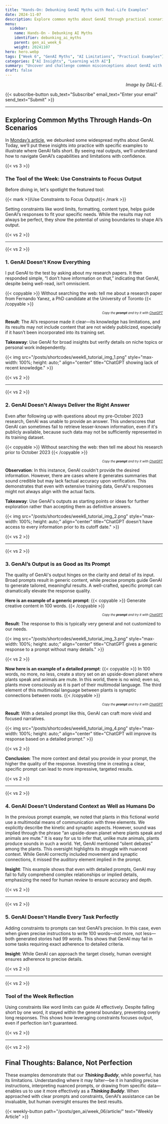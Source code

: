 ```yaml
---
title: "Hands-On: Debunking GenAI Myths with Real-Life Examples"  
date: 2024-11-07  
description: Explore common myths about GenAI through practical scenarios that highlight its strengths and limitations.  
menu:  
  sidebar:  
    name: Hands-On - Debunking AI Myths  
    identifier: debunking_ai_myths  
    parent: gen_ai_week_6  
    weight: 20241107  
hero: hero.webp  
tags: ["Week 6", "GenAI Myths", "AI Limitations", "Practical Examples"]  
categories: ["AI Insights", "Learning with AI"]
summary: "Uncover and challenge common misconceptions about GenAI with hands-on examples that demonstrate its capabilities and boundaries."
draft: false  
---
```


<p style="text-align: right;">  
<em>Image by DALL-E.</em>  
</p>

{{< subscribe-button sub_text="Subscribe" email_text="Enter your email" send_text="Submit" >}}

---

## Exploring Common Myths Through Hands-On Scenarios

In [Monday’s article](/posts/gen_ai/week_06/article/), we debunked some widespread myths about GenAI. Today, we’ll put these insights into practice with specific examples to illustrate where GenAI falls short. By seeing real outputs, we’ll understand how to navigate GenAI’s capabilities and limitations with confidence.

{{< vs 3 >}}

### The Tool of the Week: Use Constraints to Focus Output

Before diving in, let's spotlight the featured tool:

{{< mark >}}Use Constraints to Focus Output{{< /mark >}}

Setting constraints like word limits, formatting, content type, helps guide GenAI’s responses to fit your specific needs. While the results may not always be perfect, they show the potential of using boundaries to shape AI’s output.


{{< vs 2 >}}

---

{{< vs 2 >}}


### 1. GenAI Doesn't Know Everything

I put GenAI to the test by asking about my research papers. It then responded simple, “I don’t have information on that,” indicating that GenAI, despite being well-read, isn’t omniscient.

{{< copyable >}}
Without searching the web: tell me about a research paper from Fernando Yanez, a PhD candidate at the University of Toronto
{{< /copyable >}}

<p style="text-align: right; font-size: 10px;">  
<em>Copy the <b>prompt</b> and try it with <a href="https://chatgpt.com">ChatGPT</a></em>  
</p>

**Result**: The AI’s response made it clear—its knowledge has limitations, and its results may not include content that are not widely publicized, especially if it hasn’t been incorporated into its training set. 


**Takeaway**: Use GenAI for broad insights but verify details on niche topics or personal work independently.


{{< img src="/posts/shortcodes/week6_tutorial_img_1.png" style="max-width: 100%; height: auto;" align="center" title="ChatGPT showing lack of recent knowledge." >}}



{{< vs 2 >}}

---

{{< vs 2 >}}


### 2. GenAI Doesn't Always Deliver the Right Answer

Even after following up with questions about my pre-October 2023 research, GenAI was unable to provide an answer. This underscores that GenAI can sometimes fail to retrieve lesser-known information, even if it's publicly available, because such data may not be sufficiently represented in its training dataset.

{{< copyable >}}
Without searching the web: then tell me about his research prior to October 2023
{{< /copyable >}}

<p style="text-align: right; font-size: 10px;">  
<em>Copy the <b>prompt</b> and try it with <a href="https://chatgpt.com">ChatGPT</a></em>  
</p>

**Observation**: In this instance, GenAI couldn't provide the desired information. However, there are cases where it generates summaries that sound credible but may lack factual accuracy upon verification. This demonstrates that even with extensive training data, GenAI's responses might not always align with the actual facts.

**Takeaway**: Use GenAI's outputs as starting points or ideas for further exploration rather than accepting them as definitive answers.


{{< img src="/posts/shortcodes/week6_tutorial_img_2.png" style="max-width: 100%; height: auto;" align="center" title="ChatGPT doesn't have access to every information prior to its cutoff date." >}}


{{< vs 2 >}}

---

{{< vs 2 >}}



### 3. GenAI’s Output is as Good as Its Prompt

The quality of GenAI's output hinges on the clarity and detail of its input. Broad prompts result in generic content, while precise prompts guide GenAI to generate tailored, meaningful results. A well-crafted, specific prompt can dramatically elevate the response quality.

**Here is an example of a generic prompt**:
{{< copyable >}}
Generate creative content in 100 words.
{{< /copyable >}}

<p style="text-align: right; font-size: 10px;">  
<em>Copy the <b>prompt</b> and try it with <a href="https://chatgpt.com">ChatGPT</a></em>  
</p>

**Result**: The response to this is typically very general and not customized to our needs.


{{< img src="/posts/shortcodes/week6_tutorial_img_3.png" style="max-width: 100%; height: auto;" align="center" title="ChatGPT gives a generic response to a prompt without many details." >}}


{{< vs 2 >}}


**Now here is an example of a detailed prompt**:
{{< copyable >}}
In 100 words, no more, no less, create a story set on an upside-down planet where plants speak and animals are mute. In this world, there is no wind; even so, plants move consciously as it is part of their multimodal language. The third element of this multimodal language between plants is synaptic connections between roots.
{{< /copyable >}}

<p style="text-align: right; font-size: 10px;">  
<em>Copy the <b>prompt</b> and try it with <a href="https://chatgpt.com">ChatGPT</a></em>  
</p>

**Result**: With a detailed prompt like this, GenAI can craft more vivid and focused narratives.

{{< img src="/posts/shortcodes/week6_tutorial_img_4.png" style="max-width: 100%; height: auto;" align="center" title="ChatGPT will improve its response based on a detailed prompt." >}}


{{< vs 2 >}}


**Conclusion**: The more context and detail you provide in your prompt, the higher the quality of the response. Investing time in creating a clear, specific prompt can lead to more impressive, targeted results.


{{< vs 2 >}}

---

{{< vs 2 >}}


### 4. GenAI Doesn't Understand Context as Well as Humans Do

In the previous prompt example, we noted that plants in this fictional world use a multimodal means of communication with three elements. We explicitly describe the kinetic and synaptic aspects. However, sound was implied through the phrase “an upside-down planet where plants speak and animals are mute.” It is easy for us to infer that, unlike mute animals, plants produce sounds in such a world. Yet, GenAI mentioned “silent debates” among the plants. This oversight highlights its struggle with nuanced context. While GenAI correctly included movement and synaptic connections, it missed the auditory element implied in the prompt. 

**Insight**: This example shows that even with detailed prompts, GenAI may fail to fully comprehend complex relationships or implied details, emphasizing the need for human review to ensure accuracy and depth.




{{< vs 2 >}}

---

{{< vs 2 >}}

### 5. GenAI Doesn't Handle Every Task Perfectly

Adding constraints to prompts can test GenAI’s precision. In this case, even when given precise instructions to write 100 words—not more, not less—both generated stories had 99 words. This shows that GenAI may fail in some tasks requiring exact adherence to detailed criteria.


**Insight**: While GenAI can approach the target closely, human oversight ensures adherence to precise details.


{{< vs 2 >}}

---

{{< vs 2 >}}

### Tool of the Week Reflection

Using constraints like word limits can guide AI effectively. Despite falling short by one word, it stayed within the general boundary, preventing overly long responses. This shows how leveraging constraints focuses output, even if perfection isn't guaranteed.


{{< vs 2 >}}

---

{{< vs 2 >}}


## Final Thoughts: Balance, Not Perfection

These examples demonstrate that our _**Thinking Buddy**_, while powerful, has its limitations. Understanding where it may falter—be it in handling precise instructions, interpreting nuanced prompts, or drawing from specific data—enables us to use it more effectively as a _**Thinking Buddy**_. When approached with clear prompts and constraints, GenAI’s assistance can be invaluable, but human oversight ensures the best results.


{{< weekly-button path="/posts/gen_ai/week_06/article/" text="Weekly Article" >}}